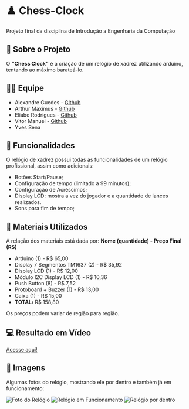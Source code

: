 # ♟️ Chess-Clock
<p>Projeto final da disciplina de Introdução a Engenharia da Computação</p>

## 🧠 Sobre o Projeto 

<p> O <b>"Chess Clock"</b> é a criação de um relógio de xadrez utilizando arduino, tentando ao máximo barateá-lo.</p>

## 👨‍💻 Equipe

- Alexandre Guedes - [Github](https://github.com/AlexandrxMK)
- Arthur Maximus - [Github](https://github.com/Maximusthr)
- Eliabe Rodrigues - [Github](https://github.com/EliabeRP)
- Vitor Manuel - [Github](https://github.com/VitorManuel456)
- Yves Sena

## 🔧 Funcionalidades

<p> O relógio de xadrez possui todas as funcionalidades de um relógio profissional, assim como adicionais: </p>

- Botões Start/Pause;
- Configuração de tempo (limitado a 99 minutos);
- Configuração de Acréscimos;
- Display LCD: mostra a vez do jogador e a quantidade de lances realizados.
- Sons para fim de tempo;

## 📎 Materiais Utilizados

<p>A relação dos materiais está dada por: <b>Nome (quantidade) - Preço Final (R$)</b></p>

- Arduino (1) - R$ 65,00
- Display 7 Segmentos TM1637 (2) - R$ 35,92
- Display LCD (1) - R$ 12,00
- Módulo I2C Display LCD (1) - R$ 10,36
- Push Button (8) - R$ 7,52
- Protoboard + Buzzer (1) - R$ 13,00
- Caixa (1) - R$ 15,00
- <b>TOTAL:</b> R$ 158,80

<p> Os preços podem variar de região para região. </p>

## 💻 Resultado em Vídeo

[Acesse aqui!](https://www.youtube.com/watch?v=UpIYYmmp_2w)

## 📍 Imagens

Algumas fotos do relógio, mostrando ele por dentro e também já em funcionamento:

![Foto do Relógio](https://github.com/Maximusthr/Chess-Clock/assets/63131885/2f34bae5-8061-4a12-a60d-2ad64c972be7)
![Relógio em Funcionamento](https://github.com/Maximusthr/Chess-Clock/assets/63131885/dc50944e-c1db-4af8-8748-f7963ac80d89)
![Relógio por dentro](https://github.com/Maximusthr/Chess-Clock/assets/63131885/8951ca5c-77a2-4027-b50b-a03724255e2c)

